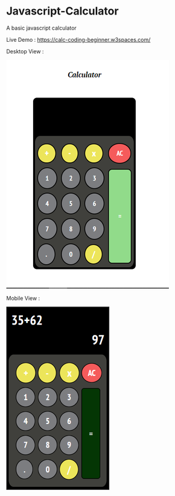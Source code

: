 # Javascript-Calculator
A basic javascript calculator

Live Demo : https://calc-coding-beginner.w3spaces.com/

Desktop View :
 
 ![Desktop View](https://github.com/akhil1605/Javascript-Calculator/blob/master/Result/Desktop%20view.PNG)
 
 Mobile View : 
 
 ![Mobile View](https://github.com/akhil1605/Javascript-Calculator/blob/master/Result/Mobile%20View.PNG)
